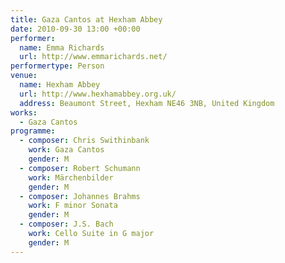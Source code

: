 ```yaml
---
title: Gaza Cantos at Hexham Abbey
date: 2010-09-30 13:00 +00:00
performer:
  name: Emma Richards
  url: http://www.emmarichards.net/
performertype: Person
venue:
  name: Hexham Abbey
  url: http://www.hexhamabbey.org.uk/
  address: Beaumont Street, Hexham NE46 3NB, United Kingdom
works:
  - Gaza Cantos
programme:
  - composer: Chris Swithinbank
    work: Gaza Cantos
    gender: M
  - composer: Robert Schumann
    work: Märchenbilder
    gender: M
  - composer: Johannes Brahms
    work: F minor Sonata
    gender: M
  - composer: J.S. Bach
    work: Cello Suite in G major
    gender: M
---
```

